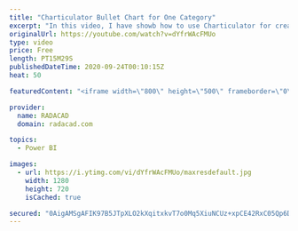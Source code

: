 ```yaml
---
title: "Charticulator Bullet Chart for One Category"
excerpt: "In this video, I have showb how to use Charticulator for creating a Bullet Chart with one Category,"
originalUrl: https://youtube.com/watch?v=dYfrWAcFMUo
type: video
price: Free
length: PT15M29S
publishedDateTime: 2020-09-24T00:10:15Z
heat: 50

featuredContent: "<iframe width=\"800\" height=\"500\" frameborder=\"0\" src=\"https://www.youtube.com/embed/dYfrWAcFMUo\" allow=\"accelerometer; autoplay; encrypted-media; gyroscope; picture-in-picture\" allowfullscreen></iframe>"

provider:
  name: RADACAD
  domain: radacad.com

topics:
  - Power BI

images:
  - url: https://i.ytimg.com/vi/dYfrWAcFMUo/maxresdefault.jpg
    width: 1280
    height: 720
    isCached: true

secured: "0AigAMSgAFIK97B5JTpXLO2kXqitxkvT7o0Mq5XiuNCUz+xpCE42RxC05Qp6DpEuq3M5h9TMAszuIxx3tLR/iYtdBq5DS8KWYI/UGQrFGbV4zqjpvALTEwRMSZu9nO7TFmzIg69L3Z5f+DhZr14eAUseTU3KkIJw+dakFe0sFaWj3q/sjvIRizgAqibBLWTkdcQTEcUmNT6Mq7/Tq6w3Qd6BubOmzkG6PhLAUDmx+pkK78FWy1asK8fijKLZ9ryYqTCVkvtBWAWnbIdtNEYB/+Byf8qDJWViOHyByv6MOnPiUn8BF98ucQ31aQ/ULQW+Dsk0kcb5LJxc2YWs+6YtE1QhNEf1/JYmER2ionNoucZL8HoXUMnptctoi4d1norEtBvndjiecPBENl4P4uFDPA1bZnUPkdLLqI0T1Q6jxW4=;5+XmSkDNm5gpX6FbFyxlyw=="
---
```


